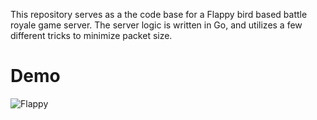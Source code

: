 This repository serves as a the code base for a Flappy bird based battle royale game server.
The server logic is written in Go, and utilizes a few different tricks to minimize packet size.

# Demo

![Flappy](demo.gif)
